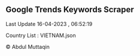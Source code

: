

## Google Trends Keywords Scraper 
 
Last Update 16-04-2023 , 06:52:19

Country List :
VIETNAM.json



© Abdul Muttaqin 
